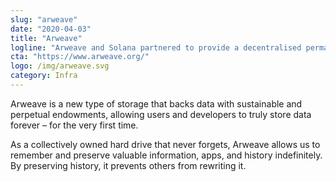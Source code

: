 ```yaml
---
slug: "arweave"
date: "2020-04-03"
title: "Arweave"
logline: "Arweave and Solana partnered to provide a decentralised permanent data storage solution of ledger data, ensuring the data can be always retrieved as required."
cta: "https://www.arweave.org/"
logo: /img/arweave.svg
category: Infra
---
```


Arweave is a new type of storage that backs data with sustainable and perpetual endowments, allowing users and developers to truly store data forever – for the very first time.

As a collectively owned hard drive that never forgets, Arweave allows us to remember and preserve valuable information, apps, and history indefinitely. By preserving history, it prevents others from rewriting it.
